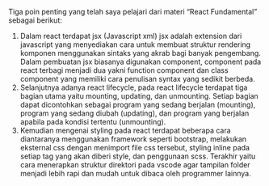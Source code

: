 Tiga poin penting yang telah saya pelajari dari materi “React Fundamental” sebagai berikut:
1.	Dalam react terdapat jsx (Javascript xml) jsx adalah extension dari javascript yang menyediakan cara untuk membuat struktur rendering komponen menggunakan sintaks yang akrab bagi banyak pengembang. Dalam pembuatan jsx biasanya digunakan component, component pada react terbagi menjadi dua yakni function component dan class component yang memiliki cara penulisan syntax yang sedikit berbeda.
2.	Selanjutnya adanya react lifecycle, pada react lifecycle terdapat tiga bagian utama yaitu mounting, updating, dan unmounting. Setiap bagian dapat dicontohkan sebagai program yang sedang berjalan (mounting), program yang sedang diubah (updating), dan program yang berjalan apabila pada kondisi tertentu (unmounting).
3.	Kemudian mengenai styling pada react terdapat beberapa cara diantaranya menggunakan framework seperti bootstrap, melakukan eksternal css dengan menimport file css tersebut, styling inline pada setiap tag yang akan diberi style, dan penggunaan scss. Terakhir yaitu cara menerapkan struktur direktori pada vscode agar tampilan folder menjadi lebih rapi dan mudah untuk dibaca oleh programmer lainnya.
